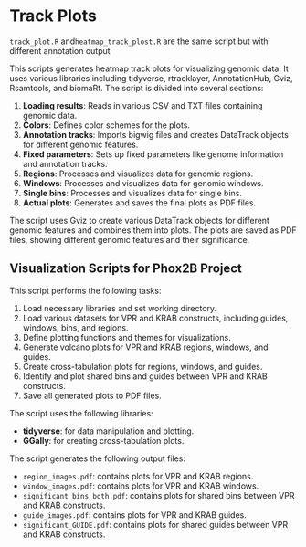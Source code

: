 # Track Plots

`track_plot.R` and`heatmap_track_plost.R` are the same script but with different annotation output

This scripts generates heatmap track plots for visualizing genomic data. It uses various libraries including tidyverse, rtracklayer, AnnotationHub, Gviz, Rsamtools, and biomaRt. The script is divided into several sections:

1. **Loading results**: Reads in various CSV and TXT files containing genomic data.
2. **Colors**: Defines color schemes for the plots.
3. **Annotation tracks**: Imports bigwig files and creates DataTrack objects for different genomic features.
4. **Fixed parameters**: Sets up fixed parameters like genome information and annotation tracks.
5. **Regions**: Processes and visualizes data for genomic regions.
6. **Windows**: Processes and visualizes data for genomic windows.
7. **Single bins**: Processes and visualizes data for single bins.
8. **Actual plots**: Generates and saves the final plots as PDF files.

The script uses Gviz to create various DataTrack objects for different genomic features and combines them into plots. The plots are saved as PDF files, showing different genomic features and their significance.

## Visualization Scripts for Phox2B Project

This script performs the following tasks:

1. Load necessary libraries and set working directory.
2. Load various datasets for VPR and KRAB constructs, including guides, windows, bins, and regions.
3. Define plotting functions and themes for visualizations.
4. Generate volcano plots for VPR and KRAB regions, windows, and guides.
5. Create cross-tabulation plots for regions, windows, and guides.
6. Identify and plot shared bins and guides between VPR and KRAB constructs.
7. Save all generated plots to PDF files.

The script uses the following libraries:
- **tidyverse**: for data manipulation and plotting.
- **GGally**: for creating cross-tabulation plots.

The script generates the following output files:
- `region_images.pdf`: contains plots for VPR and KRAB regions.
- `window_images.pdf`: contains plots for VPR and KRAB windows.
- `significant_bins_both.pdf`: contains plots for shared bins between VPR and KRAB constructs.
- `guide_images.pdf`: contains plots for VPR and KRAB guides.
- `significant_GUIDE.pdf`: contains plots for shared guides between VPR and KRAB constructs.
